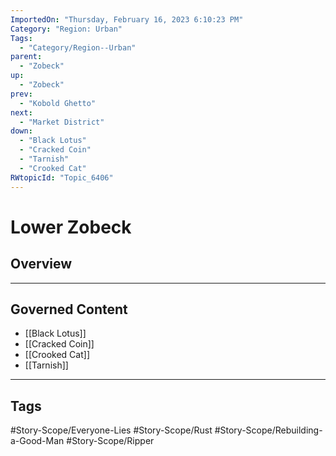 ```yaml
---
ImportedOn: "Thursday, February 16, 2023 6:10:23 PM"
Category: "Region: Urban"
Tags:
  - "Category/Region--Urban"
parent:
  - "Zobeck"
up:
  - "Zobeck"
prev:
  - "Kobold Ghetto"
next:
  - "Market District"
down:
  - "Black Lotus"
  - "Cracked Coin"
  - "Tarnish"
  - "Crooked Cat"
RWtopicId: "Topic_6406"
---
```

# Lower Zobeck
## Overview
---
## Governed Content
- [[Black Lotus]]
- [[Cracked Coin]]
- [[Crooked Cat]]
- [[Tarnish]]


---
## Tags
#Story-Scope/Everyone-Lies #Story-Scope/Rust #Story-Scope/Rebuilding-a-Good-Man #Story-Scope/Ripper

